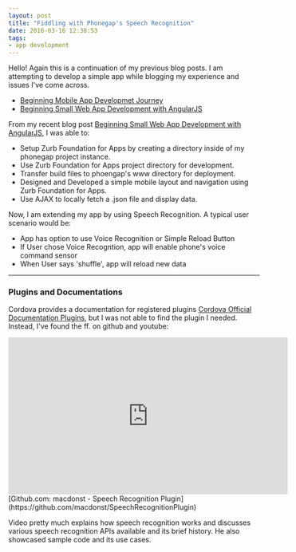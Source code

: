 ```yaml
---
layout: post
title: "Fiddling with Phonegap's Speech Recognition"
date: 2016-03-16 12:38:53
tags:
- app development
---
```


Hello! Again this is a continuation of my previous blog posts. I am attempting to develop a simple app while blogging my experience and issues I've come across.

- [Beginning Mobile App Developmet Journey](/Beginning-mobile-app-development-journey)
- [Beginning Small Web App Development with AngularJS](/Beginning-Small-Web-App-Development-with-AngularJS)

From my recent blog post [Beginning Small Web App Development with AngularJS](/Beginning-Small-Web-App-Development-with-AngularJS), I was able to:

- Setup Zurb Foundation for Apps by creating a directory inside of my phonegap project instance.
- Use Zurb Foundation for Apps project directory for development.
- Transfer build files to phoengap's www directory for deployment.
- Designed and Developed a simple mobile layout and navigation using Zurb Foundation for Apps.
- Use AJAX to locally fetch a .json file and display data.

Now, I am extending my app by using Speech Recognition. A typical user scenario would be:

- App has option to use Voice Recognition or Simple Reload Button
- If User chose Voice Recogntion, app will enable phone's voice command sensor
- When User says 'shuffle', app will reload new data

-----

### Plugins and Documentations

Cordova provides a documentation for registered plugins [Cordova Official Documentation Plugins](http://cordova.apache.org/plugins/), but I was not able to find the plugin I needed. Instead, I've found the ff. on github and youtube:

<iframe width="560" height="315" src="https://www.youtube.com/embed/oXiel-iZOos" frameborder="0" allowfullscreen></iframe>
[Github.com: macdonst - Speech Recognition Plugin](https://github.com/macdonst/SpeechRecognitionPlugin)

Video pretty much explains how speech recognition works and discusses various speech recognition APIs available and its brief history. He also showcased sample code and its use cases.
